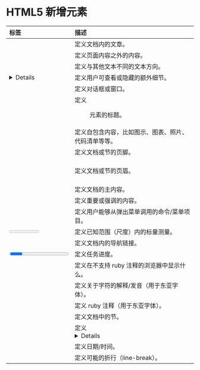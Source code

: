 # HTML5 新增元素

| 标签 | 描述 |
| :--- | :--- |
| <article> | 定义文档内的文章。 |
| <aside> | 定义页面内容之外的内容。 |
| <bdi> | 定义与其他文本不同的文本方向。 |
| <details> | 定义用户可查看或隐藏的额外细节。 |
| <dialog> | 定义对话框或窗口。 |
| <figcaption> | 定义 <figure> 元素的标题。 |
| <figure> | 定义自包含内容，比如图示、图表、照片、代码清单等等。 |
| <footer> | 定义文档或节的页脚。 |
| <header> | 定义文档或节的页眉。 |
| <main> | 定义文档的主内容。 |
| <mark> | 定义重要或强调的内容。 |
| <menuitem> | 定义用户能够从弹出菜单调用的命令/菜单项目。 |
| <meter> | 定义已知范围（尺度）内的标量测量。 |
| <nav> | 定义文档内的导航链接。 |
| <progress> | 定义任务进度。 |
| <rp> | 定义在不支持 ruby 注释的浏览器中显示什么。 |
| <rt> | 定义关于字符的解释/发音（用于东亚字体）。 |
| <ruby> | 定义 ruby 注释（用于东亚字体）。 |
| <section> | 定义文档中的节。 |
| <summary> | 定义 <details> 元素的可见标题。 |
| <time> | 定义日期/时间。 |
| <wbr> | 定义可能的折行（line-break）。 |



